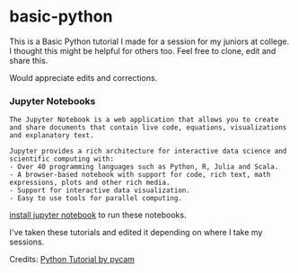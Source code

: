 # basic-python

This is a Basic Python tutorial I made for a session for my juniors at college. I thought this might be helpful for others too. Feel free to clone, edit and share this.

Would appreciate edits and corrections.


### Jupyter Notebooks


    The Jupyter Notebook is a web application that allows you to create and share documents that contain live code, equations, visualizations and explanatory text.

    Jupyter provides a rich architecture for interactive data science and scientific computing with:
    - Over 40 programming languages such as Python, R, Julia and Scala.
    - A browser-based notebook with support for code, rich text, math expressions, plots and other rich media.
    - Support for interactive data visualization.
    - Easy to use tools for parallel computing.


[install jupyter notebook](https://jupyter.readthedocs.io/en/latest/install.html) to run these notebooks.

I've taken these tutorials and edited it depending on where I take my sessions.

Credits: [Python Tutorial by pycam](https://github.com/pycam/python-intro)
